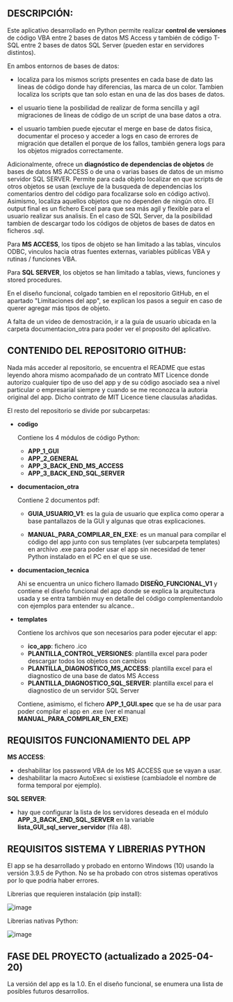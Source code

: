 
## __DESCRIPCIÓN__:

Este aplicativo desarrollado en Python permite realizar __control de versiones__ de código VBA entre 2 bases de datos MS Access y también de código T-SQL entre 2 bases de datos SQL Server (pueden estar en servidores distintos).

En ambos entornos de bases de datos:

  * localiza para los mismos scripts presentes en cada base de dato las lineas de código donde hay diferencias, las marca de un color. Tambien localiza los scripts que tan solo estan en una de las dos bases de datos.
    
  * el usuario tiene la posbilidad de realizar de forma sencilla y agil migraciones de lineas de código de un script de una base datos a otra.
    
  * el usuario tambien puede ejecutar el merge en base de datos fisica, documentar el proceso y acceder a logs en caso de errores de migración que detallen el porque de los fallos, también genera logs para los objetos migrados correctamente.

Adicionalmente, ofrece un __diagnóstico de dependencias de objetos__ de bases de datos MS ACCESS o de una o varias bases de datos de un mismo servidor SQL SERVER. Permite para cada objeto localizar en que scripts de otros objetos se usan (excluye de la busqueda de dependencias los comentarios dentro del código para focalizarse solo en código activo). Asimismo, localiza aquellos objetos que no dependen de ningún otro. El output final es un fichero Excel para que sea más agil y flexible para el usuario realizar sus analisis. En el caso de SQL Server, da la posibilidad tambien de descargar todo los códigos de objetos de bases de datos en ficheros .sql.

Para __MS ACCESS__, los tipos de objeto se han limitado a las tablas, vinculos ODBC, vinculos hacia otras fuentes externas, variables públicas VBA y rutinas / funciones VBA. 

Para __SQL SERVER__, los objetos se han limitado a tablas, views, funciones y stored procedures. 

En el diseño funcional, colgado tambien en el repositorio GitHub, en el apartado "Limitaciones del app", se explican los pasos a seguir en caso de querer agregar más tipos de objeto.

A falta de un video de demostración, ir a la guia de usuario ubicada en la carpeta documentacion_otra para poder ver el proposito del aplicativo.

## __CONTENIDO DEL REPOSITORIO GITHUB__:

Nada más acceder al repositorio, se encuentra el README que estas leyendo ahora mismo acompañado de un contrato MIT Licence donde autorizo cualquier tipo de uso del app y de su código asociado sea a nivel particular o empresarial siempre y cuando se me reconozca la autoria original del app. Dicho contrato de MIT Licence tiene clausulas añadidas.

El resto del repositorio se divide por subcarpetas:

* __codigo__

  Contiene los 4 módulos de código Python:

  * __APP_1_GUI__
  * __APP_2_GENERAL__
  * __APP_3_BACK_END_MS_ACCESS__
  * __APP_3_BACK_END_SQL_SERVER__

* __documentacion_otra__

  Contiene 2 documentos pdf:

  * __GUIA_USUARIO_V1__: es la guia de usuario que explica como operar a base pantallazos de la GUI y algunas que otras explicaciones.
    
  * __MANUAL_PARA_COMPILAR_EN_EXE__: es un manual para compilar el código del app junto con sus templates (ver subcarpeta templates) en archivo .exe para poder usar el app sin necesidad de tener Python instalado en el PC en el que se use.

* __documentacion_tecnica__

    Ahi se encuentra un unico fichero llamado __DISEÑO_FUNCIONAL_V1__ y contiene el diseño funcional del app donde se explica la arquitectura usada y se entra también muy en detalle del código complementandolo con ejemplos para entender su alcance..

* __templates__

  Contiene los archivos que son necesarios para poder ejecutar el app:
  
  * __ico_app__: fichero .ico
  * __PLANTILLA_CONTROL_VERSIONES__: plantilla excel para poder descargar todos los objetos con cambios
  * __PLANTILLA_DIAGNOSTICO_MS_ACCESS__: plantilla excel para el diagnostico de una base de datos MS Access
  * __PLANTILLA_DIAGNOSTICO_SQL_SERVER__: plantilla excel para el diagnostico de un servidor SQL Server

  Contiene, asimismo, el fichero __APP_1_GUI.spec__ que se ha de usar para poder compilar el app en .exe (ver el manual __MANUAL_PARA_COMPILAR_EN_EXE__)

  
## __REQUISITOS FUNCIONAMIENTO DEL APP__

__MS ACCESS__:
  * deshabilitar los password VBA de los MS ACCESS que se vayan a usar.
  * deshabilitar la macro AutoExec si existiese (cambiadole el nombre de forma temporal por ejemplo).

__SQL SERVER__: 
  * hay que configurar la lista de los servidores deseada en el módulo __APP_3_BACK_END_SQL_SERVER__ en la variable __lista_GUI_sql_server_servidor__ (fila 48).


## __REQUISITOS SISTEMA Y LIBRERIAS PYTHON__

El app se ha desarrollado y probado en entorno Windows (10) usando la versión 3.9.5 de Python. No se ha probado con otros sistemas operativos por lo que podria haber errores.

Librerias que requieren instalación (pip install):

![image](https://github.com/user-attachments/assets/cb4ba9c1-2c59-4b5f-a28b-b6071087ae9f)


Librerias nativas Python:

![image](https://github.com/user-attachments/assets/dcc35e0d-3720-4505-af8d-be9b12515737)


## FASE DEL PROYECTO (actualizado a 2025-04-20)

La versión del app es la 1.0. En el diseño funcional, se enumera una lista de posibles futuros desarrollos.















